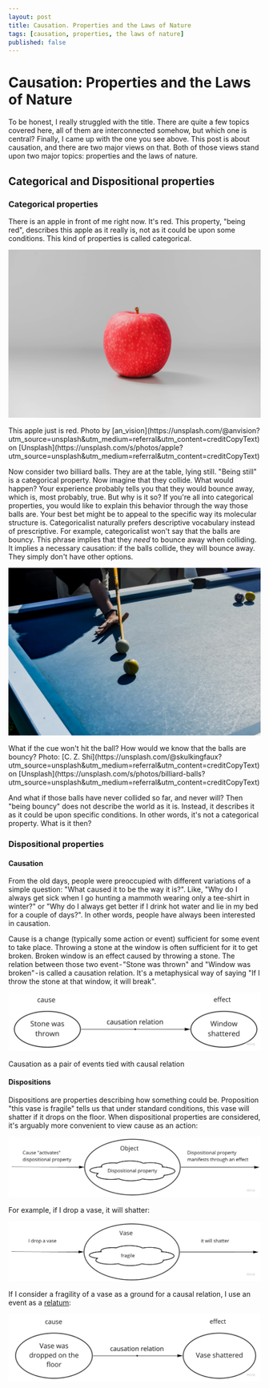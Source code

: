 ```yaml
---
layout: post
title: Causation. Properties and the Laws of Nature
tags: [causation, properties, the laws of nature]
published: false
---
```

# Causation: Properties and the Laws of Nature

To be honest, I really struggled with the title. There are quite a few topics covered here, all of them are interconnected somehow, but which one is central? Finally, I came up with the one you see above. This post is about causation, and there are two major views on that. Both of those views stand upon two major topics: properties and the laws of nature.

## Categorical and Dispositional properties
### Categorical properties
There is an apple in front of me right now. It's red. This property, "being red", describes this apple as it really is, not as it could be upon some conditions. This kind of properties is called categorical.

![This apple just is red](/images/causation/01_categorical_property.jpg)
<figcaption>This apple just is red. Photo by [an_vision](https://unsplash.com/@anvision?utm_source=unsplash&utm_medium=referral&utm_content=creditCopyText) on [Unsplash](https://unsplash.com/s/photos/apple?utm_source=unsplash&utm_medium=referral&utm_content=creditCopyText)</figcaption>

Now consider two billiard balls. They are at the table, lying still. "Being still" is a categorical property. Now imagine that they collide. What would happen? Your experience probably tells you that they would bounce away, which is, most probably, true. But why is it so? If you're all into categorical properties, you would like to explain this behavior through the way those balls are. Your best bet might be to appeal to the specific way its molecular structure is. Categoricalist naturally prefers descriptive vocabulary instead of prescriptive. For example, categoricalist won't say that the balls are bouncy. This phrase implies that they _need_ to bounce away when colliding. It implies a necessary causation: if the balls collide, they will bounce away. They simply don't have other options.

![What if the cue won't hit the ball? How would we know that the balls are bouncy?](/images/causation/02_dispositional_property.jpg)
<figcaption>What if the cue won't hit the ball? How would we know that the balls are bouncy? Photo: [C. Z. Shi](https://unsplash.com/@skulkingfaux?utm_source=unsplash&utm_medium=referral&utm_content=creditCopyText) on [Unsplash](https://unsplash.com/s/photos/billiard-balls?utm_source=unsplash&utm_medium=referral&utm_content=creditCopyText)</figcaption>

And what if those balls have never collided so far, and never will? Then "being bouncy" does not describe the world as it is. Instead, it describes it as it could be upon specific conditions. In other words, it's not a categorical property. What is it then?

### Dispositional properties
#### Causation
From the old days, people were preoccupied with different variations of a simple question: "What caused it to be the way it is?". Like, "Why do I always get sick when I go hunting a mammoth wearing only a tee-shirt in winter?" or "Why do I always get better if I drink hot water and lie in my bed for a couple of days?". In other words, people have always been interested in causation.

Cause is a change (typically some action or event) sufficient for some event to take place. Throwing a stone at the window is often sufficient for it to get broken. Broken window is an effect caused by throwing a stone. The relation between those two event - "Stone was thrown" and "Window was broken" - is called a causation relation. It's a metaphysical way of saying "If I throw the stone at that window, it will break".

![Causation as a pair of events tied with causal relation](/images/causation/causation_as_a_pair_of_events_tied_with_causal_relation.jpg)
<figcaption>Causation as a pair of events tied with causal relation</figcaption>

#### Dispositions
Dispositions are properties describing how something could be. Proposition "this vase is fragile" tells us that under standard conditions, this vase will shatter if it drops on the floor. When dispositional properties are considered, it's arguably more convenient to view cause as an action:

![Cause activates dispositional property, effect is a manifested property](/images/causation/cause_activates_dispositional_property_effect_is_a_manifested_property.jpg)

For example, if I drop a vase, it will shatter:

![If I drop a vase, it will shatter](/images/causation/if_i_drop_a_vase_it_will_shatter.jpg)

If I consider a fragility of a vase as a ground for a causal relation, I use an event as a [relatum](https://www.merriam-webster.com/dictionary/relatum):

![Vase was dropped on the floor, hence shattered](/images/causation/vase_was_dropped_on_the_floor.jpg)

